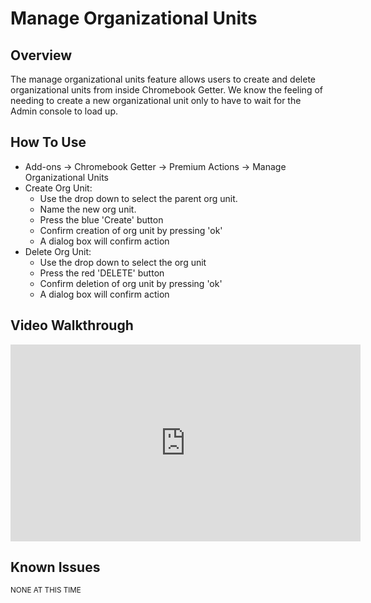 # Manage Organizational Units

## Overview 

The manage organizational units feature allows users to create and delete organizational units from inside Chromebook Getter. We know the feeling of needing to create a new organizational unit only to have to wait for the Admin console to load up. 

## How To Use

* Add-ons -> Chromebook Getter -> Premium Actions -> Manage Organizational Units
* Create Org Unit:
    * Use the drop down to select the parent org unit.
    * Name the new org unit.
    * Press the blue 'Create' button
    * Confirm creation of org unit by pressing 'ok'
    * A dialog box will confirm action
* Delete Org Unit:
    * Use the drop down to select the org unit
    * Press the red 'DELETE' button
    * Confirm deletion of org unit by pressing 'ok'
    * A dialog box will confirm action

## Video Walkthrough

<iframe width="560" height="315" src="https://www.youtube.com/embed/BS2WTZUbTEM" frameborder="0" allow="accelerometer; autoplay; encrypted-media; gyroscope; picture-in-picture" allowfullscreen></iframe>

## Known Issues

<sup>NONE AT THIS TIME</sup>